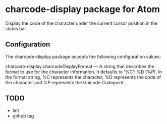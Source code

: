 # charcode-display package for Atom

Display the code of the character under the current cursor position in the status bar.

## Configuration

The charcode-display package accepts the following configuration values:

charcode-display.charcodeDisplayFormat — A string that describes the format to use for the character information. It defaults to '%C': %D (%P). In the format string, %C represents the character, %D represents the code of the character and %P represents the Unicode Codepoint.

## TODO

* lint
* github tag

